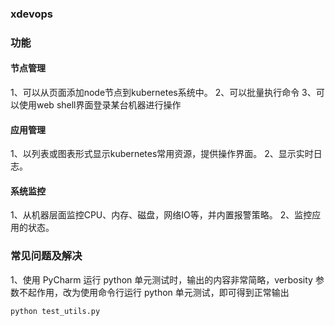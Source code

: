### xdevops


### 功能

#### 节点管理
1、可以从页面添加node节点到kubernetes系统中。
2、可以批量执行命令
3、可以使用web shell界面登录某台机器进行操作
#### 应用管理
1、以列表或图表形式显示kubernetes常用资源，提供操作界面。
2、显示实时日志。

#### 系统监控
1、从机器层面监控CPU、内存、磁盘，网络IO等，并内置报警策略。
2、监控应用的状态。


### 常见问题及解决
1、使用 PyCharm 运行 python 单元测试时，输出的内容非常简略，verbosity 参数不起作用，改为使用命令行运行 python 单元测试，即可得到正常输出
```angularjs
python test_utils.py
```